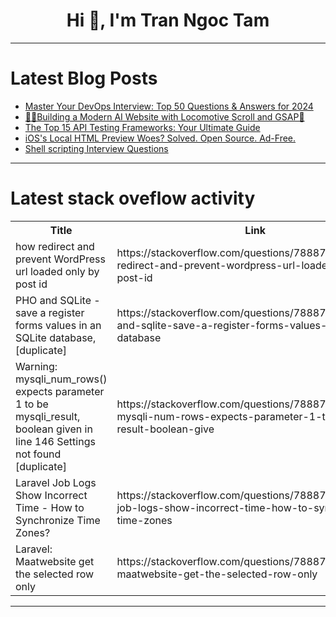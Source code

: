 <h1 align="center">Hi 👋, I'm Tran Ngoc Tam</h1>

---

# Latest Blog Posts 
<!-- BLOG-POST-LIST:START -->
- [Master Your DevOps Interview: Top 50 Questions &amp; Answers for 2024](https://dev.to/dareyio/master-your-devops-interview-top-50-questions-answers-for-2024-1ng0)
- [🧜‍♂️Building a Modern AI Website with Locomotive Scroll and GSAP🫠](https://dev.to/uicraft_by_pratik/building-a-modern-ai-website-with-locomotive-scroll-and-gsap-10il)
- [The Top 15 API Testing Frameworks: Your Ultimate Guide](https://dev.to/apilover/the-top-15-api-testing-frameworks-your-ultimate-guide-27ok)
- [iOS&#39;s Local HTML Preview Woes? Solved. Open Source. Ad-Free.](https://dev.to/aimarkdown/ioss-local-html-preview-woes-solved-open-source-ad-free-2430)
- [Shell scripting Interview Questions](https://dev.to/pratik_nalawade/shell-scripting-interview-questions-16ff)
<!-- BLOG-POST-LIST:END -->

---

# Latest stack oveflow activity
<table>
  <tr><th>Title</th><th>Link</th></tr>
  <!-- STACKOVERFLOW:START --><tr><td>how redirect and prevent WordPress url loaded only by post id</td><td>https://stackoverflow.com/questions/78887536/how-redirect-and-prevent-wordpress-url-loaded-only-by-post-id</td></tr><tr><td>PHO and SQLite - save a register forms values in an SQLite database, [duplicate]</td><td>https://stackoverflow.com/questions/78887533/pho-and-sqlite-save-a-register-forms-values-in-an-sqlite-database</td></tr><tr><td>Warning: mysqli_num_rows&lpar;&rpar; expects parameter 1 to be mysqli_result, boolean given in line 146 Settings not found [duplicate]</td><td>https://stackoverflow.com/questions/78887365/warning-mysqli-num-rows-expects-parameter-1-to-be-mysqli-result-boolean-give</td></tr><tr><td>Laravel Job Logs Show Incorrect Time - How to Synchronize Time Zones?</td><td>https://stackoverflow.com/questions/78887360/laravel-job-logs-show-incorrect-time-how-to-synchronize-time-zones</td></tr><tr><td>Laravel: Maatwebsite get the selected row only</td><td>https://stackoverflow.com/questions/78887303/laravel-maatwebsite-get-the-selected-row-only</td></tr><!-- STACKOVERFLOW:END -->
</table>

---


